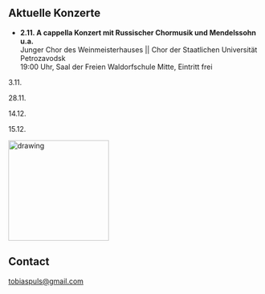 ## Aktuelle Konzerte

* **2.11. A cappella Konzert mit Russischer Chormusik und Mendelssohn u.a.** <br>
Junger Chor des Weinmeisterhauses || Chor der Staatlichen Universität Petrozavodsk <br>
19:00 Uhr, Saal der Freien Waldorfschule Mitte, Eintritt frei


3.11.

28.11.

14.12.

15.12.

<img src="https://tobiaspuls.github.io/images/50.jpg" alt="drawing" width="200"/>



## Contact

<a href="mailto:tobiaspuls@gmail.com">tobiaspuls@gmail.com</a>
